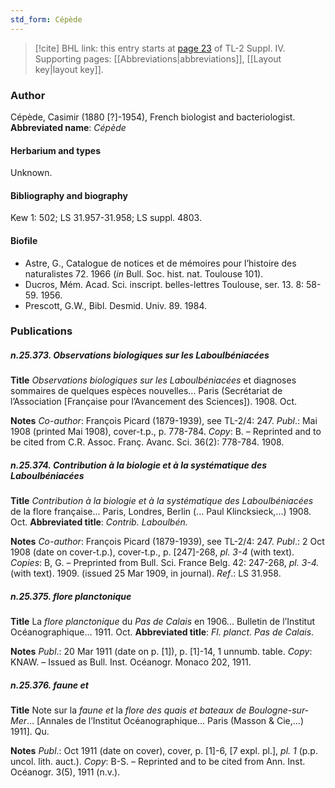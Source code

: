 ```yaml
---
std_form: Cépède
---
```


> [!cite] BHL link: this entry starts at [page 23](https://www.biodiversitylibrary.org/page/33265700) of TL-2 Suppl. IV.
> Supporting pages: [[Abbreviations|abbreviations]], [[Layout key|layout key]].

### Author

Cépède, Casimir (1880 \[?\]-1954), French biologist and bacteriologist. 
**Abbreviated name**: *Cépède*

#### Herbarium and types

Unknown.

#### Bibliography and biography

Kew 1: 502; LS 31.957-31.958; LS suppl. 4803.

#### Biofile

- Astre, G., Catalogue de notices et de mémoires pour l’histoire des naturalistes 72. 1966 (*in* Bull. Soc. hist. nat. Toulouse 101).
- Ducros, Mém. Acad. Sci. inscript. belles-lettres Toulouse, ser. 13. 8: 58-59. 1956.
- Prescott, G.W., Bibl. Desmid. Univ. 89. 1984.

### Publications

##### n.25.373. Observations biologiques sur les Laboulbéniacées

**Title**
*Observations biologiques sur les Laboulbéniacées* et diagnoses sommaires de quelques espèces nouvelles... Paris (Secrétariat de l’Association \[Française pour l’Avancement des Sciences\]). 1908. Oct.

**Notes**
*Co-author*: François Picard (1879-1939), see TL-2/4: 247.
*Publ*.: Mai 1908 (printed Mai 1908), cover-t.p., p. 778-784. *Copy*: B. – Reprinted and to be cited from C.R. Assoc. Franç. Avanc. Sci. 36(2): 778-784. 1908.

##### n.25.374. Contribution à la biologie et à la systématique des Laboulbéniacées

**Title**
*Contribution à la biologie et à la systématique des Laboulbéniacées* de la flore française... Paris, Londres, Berlin (... Paul Klincksieck,...) 1908. Oct.
**Abbreviated title**: *Contrib. Laboulbén.*

**Notes**
*Co-author*: François Picard (1879-1939), see TL-2/4: 247.
*Publ*.: 2 Oct 1908 (date on cover-t.p.), cover-t.p., p. \[247\]-268, *pl. 3-4* (with text). *Copies*: B, G. – Preprinted from Bull. Sci. France Belg. 42: 247-268, *pl. 3-4.* (with text). 1909. (issued 25 Mar 1909, in journal).
*Ref*.: LS 31.958.

##### n.25.375. flore planctonique

**Title**
La *flore planctonique* du *Pas de Calais* en 1906... Bulletin de l’Institut Océanographique... 1911. Oct.
**Abbreviated title**: *Fl. planct. Pas de Calais*.

**Notes**
*Publ*.: 20 Mar 1911 (date on p. \[1\]), p. \[1\]-14, 1 unnumb. table. *Copy*: KNAW. – Issued as Bull. Inst. Océanogr. Monaco 202, 1911.

##### n.25.376. faune et

**Title**
Note sur la *faune et* la *flore des quais et bateaux de Boulogne-sur-Mer*... \[Annales de l’Institut Océanographique... Paris (Masson & Cie,...) 1911\]. Qu.

**Notes**
*Publ*.: Oct 1911 (date on cover), cover, p. \[1\]-6, \[7 expl. pl.\], *pl. 1* (p.p. uncol. lith. auct.).
*Copy*: B-S. – Reprinted and to be cited from Ann. Inst. Océanogr. 3(5), 1911 (n.v.).

